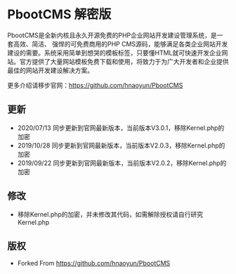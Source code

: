 # PbootCMS 解密版
PbootCMS是全新内核且永久开源免费的PHP企业网站开发建设管理系统，是一套高效、简洁、 强悍的可免费商用的PHP CMS源码，能够满足各类企业网站开发建设的需要。系统采用简单到想哭的模板标签，只要懂HTML就可快速开发企业网站。官方提供了大量网站模板免费下载和使用，将致力于为广大开发者和企业提供最佳的网站开发建设解决方案。

更多介绍请移步官网：https://github.com/hnaoyun/PbootCMS

## 更新
- 2020/07/13 同步更新到官网最新版本，当前版本V3.0.1，移除Kernel.php的加密
- 2019/10/28 同步更新到官网最新版本，当前版本V2.0.3，移除Kernel.php的加密
- 2019/09/22 同步更新到官网最新版本，当前版本V2.0.2，移除Kernel.php的加密

## 修改
- 移除Kernel.php的加密，并未修改其代码，如需解除授权请自行研究Kernel.php

## 版权
- Forked From https://github.com/hnaoyun/PbootCMS
